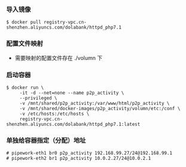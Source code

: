 ### 导入镜像
```shell
$ docker pull registry-vpc.cn-shenzhen.aliyuncs.com/dolabank/httpd_php7.1
```

### 配置文件映射
* 需要映射的配置文件存在 ./volumn 下


### 启动容器
```shell
$ docker run \
     -it -d --net=none --name p2p_activity \
     --privileged \
     -v /mnt/shared/p2p_activity:/var/www/html/p2p_activity \
     -v /mnt/shared/docker-images/p2p_activity/volumn/etc:/conf \
     -v /etc/hosts:/etc/hosts \
     registry-vpc.cn-shenzhen.aliyuncs.com/dolabank/httpd_php7.1:latest
```

### 单独给容器指定（分配）地址
```shell
# pipework-eth1 br0 p2p_activity 192.168.99.27/24@192.168.99.1
# pipework-eth2 br1 p2p_activity 10.0.2.27/24@10.0.2.1
```